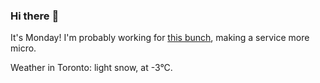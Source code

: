 ### Hi there :wave:

It's Monday! I'm probably working for [this bunch](https://github.com/kohofinancial), making a service more micro.

Weather in Toronto: light snow, at -3°C.
